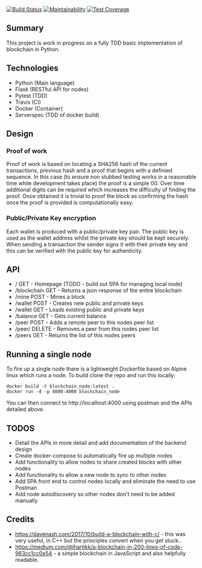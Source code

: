 [![Build Status](https://travis-ci.org/thielsen/blockchain.svg?branch=master)](https://travis-ci.org/thielsen/blockchain) [![Maintainability](https://api.codeclimate.com/v1/badges/69b4f8731d960968c671/maintainability)](https://codeclimate.com/github/thielsen/blockchain/maintainability) [![Test Coverage](https://api.codeclimate.com/v1/badges/69b4f8731d960968c671/test_coverage)](https://codeclimate.com/github/thielsen/blockchain/test_coverage)

## Summary

This project is work in progress on a fully TDD basic implementation of blockchain in Python. 

## Technologies

- Python (Main language)
- Flask (RESTful API for nodes)
- Pytest (TDD)
- Travis (CI)
- Docker (Container)
- Serverspec (TDD of docker build)

## Design

### Proof of work
Proof of work is based on locating a SHA256 hash of the current transactions, previous hash and a proof that begins with a definied sequence. In this case (to ensure non stubbed testing works in a reasonable time while development takes place) the proof is a simple 00. Over time additional digits can be required which increases the difficulty of finding the proof. Once obtained it is trivial to proof the block as confirming the hash once the proof is provided is computationally easy.

### Public/Private Key encryption
Each wallet is produced with a public/private key pair. The public key is used as the wallet address whilst the private key should be kept securely. When sending a transaction the sender signs it with their private key and this can be verified with the public key for authenticity.

## API

- /             GET - Homepage (TODO - build out SPA for managing local node)
- /blockchain   GET - Returns a json response of the entire blockchain
- /mine         POST - Mines a block
- /wallet       POST - Creates new public and private keys
- /wallet       GET - Loads existing public and private keys
- /balance      GET - Gets current balance
- /peer         POST - Adds a remote peer to this nodes peer list
- /peer/<url>   DELETE - Removes a peer from this nodes peer list
- /peers        GET - Returns the list of this nodes peers
  
## Running a single node
 
To fire up a single node there is a lightweight Dockerfile based on Alpine linux which runs a node. To build clone the repo and run this locally:
 
 ```
 docker build -t blockchain_node:latest . 
 docker run -d -p 4000:4000 blockchain_node
 ```
You can then connect to http://localhost:4000 using postman and the APIs detailed above.

## TODOS

- Detail the APIs in more detail and add documentation of the backend design
- Create docker-compose to automatically fire up multiple nodes
- Add functionality to allow nodes to share created blocks with other nodes
- Add functionality to allow a new node to sync to other nodes
- Add SPA front end to control nodes locally and eliminate the need to use Postman
- Add node autodiscovery so other nodes don't need to be added manually

## Credits

- https://davenash.com/2017/10/build-a-blockchain-with-c/ - this was very useful, in C++ but the principles convert when you get stuck..
- https://medium.com/@lhartikk/a-blockchain-in-200-lines-of-code-963cc1cc0e54 - a simple blockchain in JavaScript and also helpfully readable.
